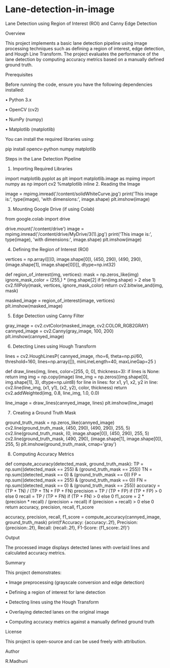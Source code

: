 # Lane-detection-in-image
Lane Detection using Region of Interest (ROI) and Canny Edge Detection

Overview

This project implements a basic lane detection pipeline using image processing techniques such as defining a region of interest, edge detection, and Hough Line Transform. The project evaluates the performance of the lane detection by computing accuracy metrics based on a manually defined ground truth.

Prerequisites

Before running the code, ensure you have the following dependencies installed:

•	Python 3.x

•	OpenCV (cv2)

•	NumPy (numpy)

•	Matplotlib (matplotlib)

You can install the required libraries using:

pip install opencv-python numpy matplotlib

Steps in the Lane Detection Pipeline

1. Importing Required Libraries

import matplotlib.pyplot as plt
import matplotlib.image as mpimg
import numpy as np
import cv2
%matplotlib inline
2. Reading the Image

image = mpimg.imread('/content/solidWhiteCurve.jpg')
print('This image is:', type(image), 'with dimensions:', image.shape)
plt.imshow(image)

3. Mounting Google Drive (if using Colab)

from google.colab import drive

drive.mount('/content/drive')
image = mpimg.imread('/content/drive/MyDrive/3(1).jpg')
print('This image is:', type(image), 'with dimensions:', image.shape)
plt.imshow(image)

4. Defining the Region of Interest (ROI)

vertices = np.array([[(0, image.shape[0]), (450, 290), (490, 290), (image.shape[1], image.shape[0])]], dtype=np.int32)

def region_of_interest(img, vertices):
    mask = np.zeros_like(img)
    ignore_mask_color = (255,) * (img.shape[2] if len(img.shape) > 2 else 1)
    cv2.fillPoly(mask, vertices, ignore_mask_color)
    return cv2.bitwise_and(img, mask)

masked_image = region_of_interest(image, vertices)
plt.imshow(masked_image)

5. Edge Detection using Canny Filter

gray_image = cv2.cvtColor(masked_image, cv2.COLOR_RGB2GRAY)
cannyed_image = cv2.Canny(gray_image, 100, 200)
plt.imshow(cannyed_image)

6. Detecting Lines using Hough Transform

lines = cv2.HoughLinesP(
    cannyed_image,
    rho=6,
    theta=np.pi/60,
    threshold=160,
    lines=np.array([]),
    minLineLength=40,
    maxLineGap=25
)

def draw_lines(img, lines, color=[255, 0, 0], thickness=3):
    if lines is None:
        return img
    img = np.copy(image)
    line_img = np.zeros((img.shape[0], img.shape[1], 3), dtype=np.uint8)
    for line in lines:
        for x1, y1, x2, y2 in line:
            cv2.line(line_img, (x1, y1), (x2, y2), color, thickness)
    return cv2.addWeighted(img, 0.8, line_img, 1.0, 0.0)

line_image = draw_lines(cannyed_image, lines)
plt.imshow(line_image)

7. Creating a Ground Truth Mask

ground_truth_mask = np.zeros_like(cannyed_image)
cv2.line(ground_truth_mask, (450, 290), (490, 290), 255, 5)
cv2.line(ground_truth_mask, (0, image.shape[0]), (450, 290), 255, 5)
cv2.line(ground_truth_mask, (490, 290), (image.shape[1], image.shape[0]), 255, 5)
plt.imshow(ground_truth_mask, cmap='gray')

8. Computing Accuracy Metrics

def compute_accuracy(detected_mask, ground_truth_mask):
    TP = np.sum((detected_mask == 255) & (ground_truth_mask == 255))
    TN = np.sum((detected_mask == 0) & (ground_truth_mask == 0))
    FP = np.sum((detected_mask == 255) & (ground_truth_mask == 0))
    FN = np.sum((detected_mask == 0) & (ground_truth_mask == 255))
    accuracy = (TP + TN) / (TP + TN + FP + FN)
    precision = TP / (TP + FP) if (TP + FP) > 0 else 0
    recall = TP / (TP + FN) if (TP + FN) > 0 else 0
    f1_score = 2 * (precision * recall) / (precision + recall) if (precision + recall) > 0 else 0
    return accuracy, precision, recall, f1_score

accuracy, precision, recall, f1_score = compute_accuracy(cannyed_image, ground_truth_mask)
print(f'Accuracy: {accuracy:.2f}, Precision: {precision:.2f}, Recall: {recall:.2f}, F1-Score: {f1_score:.2f}')

Output

The processed image displays detected lanes with overlaid lines and calculated accuracy metrics.

Summary

This project demonstrates:

•	Image preprocessing (grayscale conversion and edge detection)

•	Defining a region of interest for lane detection

•	Detecting lines using the Hough Transform

•	Overlaying detected lanes on the original image

•	Computing accuracy metrics against a manually defined ground truth


License

This project is open-source and can be used freely with attribution.

Author

R.Madhuni


